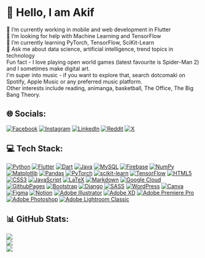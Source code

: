 # 👾 Hello, I am Akif
🔭 I’m currently working in mobile and web development in Flutter<br>🤝 I’m looking for help with Machine Learning and TensorFlow<br>🌱 I’m currently learning PyTorch, TensorFlow, SciKit-Learn<br>💬 Ask me about data science, artificial intelligence, trend topics in technology<br> Fun fact - I love playing open world games (latest favourite is Spider-Man 2) and I sometimes make digital art.<br>I'm super into music - if you want to explore that, search dotcomaki on Spotify, Apple Music or any preferred music platform.<br>Other interests include reading, animanga, basketball, The Office, The Big Bang Theory.


## 🌐 Socials:
[![Facebook](https://img.shields.io/badge/Facebook-%231877F2.svg?style=for-the-badge&logo=Facebook&logoColor=white)](https://facebook.com/imdakif) [![Instagram](https://img.shields.io/badge/Instagram-%23E4405F.svg?style=for-the-badge&logo=Instagram&logoColor=white)](https://instagram.com/dotcomaki) [![LinkedIn](https://img.shields.io/badge/LinkedIn-%230077B5.svg?style=for-the-badge&logo=linkedin&logoColor=white)](https://linkedin.com/in/in/mohammadakif) [![Reddit](https://img.shields.io/badge/Reddit-%23FF4500.svg?style=for-the-badge&logo=Reddit&logoColor=white)](https://reddit.com/user/dotcomaki) [![X](https://img.shields.io/badge/X-black.svg?style=for-the-badge&logo=X&logoColor=white)](https://x.com/dotcomaki) 

## 💻 Tech Stack:
[![Python](https://img.shields.io/badge/python-3670A0?style=for-the-badge&logo=python&logoColor=ffdd54)](https://python.org) [![Flutter](https://img.shields.io/badge/Flutter-%2302569B.svg?style=for-the-badge&logo=Flutter&logoColor=white)](https://flutter.dev/) [![Dart](https://img.shields.io/badge/dart-%230175C2.svg?style=for-the-badge&logo=dart&logoColor=white)](https://dart.dev/) [![Java](https://img.shields.io/badge/java-%23ED8B00.svg?style=for-the-badge&logo=openjdk&logoColor=white)](https://www.java.com/en/) [![MySQL](https://img.shields.io/badge/mysql-%2300000f.svg?style=for-the-badge&logo=mysql&logoColor=white)](https://www.mysql.com/) [![Firebase](https://img.shields.io/badge/firebase-%23039BE5.svg?style=for-the-badge&logo=firebase)](https://firebase.google.com/) [![NumPy](https://img.shields.io/badge/numpy-%23013243.svg?style=for-the-badge&logo=numpy&logoColor=white)](https://numpy.org/) [![Matplotlib](https://img.shields.io/badge/Matplotlib-%23ffffff.svg?style=for-the-badge&logo=Matplotlib&logoColor=black)](https://matplotlib.org/) [![Pandas](https://img.shields.io/badge/pandas-%23150458.svg?style=for-the-badge&logo=pandas&logoColor=white)](https://pandas.pydata.org/) [![PyTorch](https://img.shields.io/badge/PyTorch-%23EE4C2C.svg?style=for-the-badge&logo=PyTorch&logoColor=white)](https://pytorch.org/) [![scikit-learn](https://img.shields.io/badge/scikit--learn-%23F7931E.svg?style=for-the-badge&logo=scikit-learn&logoColor=white)](https://scikit-learn.org/stable/) [![TensorFlow](https://img.shields.io/badge/TensorFlow-%23FF6F00.svg?style=for-the-badge&logo=TensorFlow&logoColor=white)](https://www.tensorflow.org/) [![HTML5](https://img.shields.io/badge/html5-%23E34F26.svg?style=for-the-badge&logo=html5&logoColor=white)](https://developer.mozilla.org/en-US/docs/Web/HTML) [![CSS3](https://img.shields.io/badge/css3-%231572B6.svg?style=for-the-badge&logo=css3&logoColor=white)](https://css3.com/) [![JavaScript](https://img.shields.io/badge/javascript-%23323330.svg?style=for-the-badge&logo=javascript&logoColor=%23F7DF1E)](https://developer.mozilla.org/en-US/docs/Web/JavaScript) [![LaTeX](https://img.shields.io/badge/latex-%23008080.svg?style=for-the-badge&logo=latex&logoColor=white)](https://www.latex-project.org/) [![Markdown](https://img.shields.io/badge/markdown-%23000000.svg?style=for-the-badge&logo=markdown&logoColor=white)](https://www.markdownguide.org/) [![Google Cloud](https://img.shields.io/badge/GoogleCloud-%234285F4.svg?style=for-the-badge&logo=google-cloud&logoColor=white)](https://cloud.google.com/) [![GithubPages](https://img.shields.io/badge/github%20pages-121013?style=for-the-badge&logo=github&logoColor=white)](https://pages.github.com/) [![Bootstrap](https://img.shields.io/badge/bootstrap-%238511FA.svg?style=for-the-badge&logo=bootstrap&logoColor=white)](https://getbootstrap.com/) [![Django](https://img.shields.io/badge/django-%23092E20.svg?style=for-the-badge&logo=django&logoColor=white)](https://www.djangoproject.com/) [![SASS](https://img.shields.io/badge/SASS-hotpink.svg?style=for-the-badge&logo=SASS&logoColor=white)](https://sass-lang.com/) [![WordPress](https://img.shields.io/badge/WordPress-%23117AC9.svg?style=for-the-badge&logo=WordPress&logoColor=white)](https://wordpress.com/) [![Canva](https://img.shields.io/badge/Canva-%2300C4CC.svg?style=for-the-badge&logo=Canva&logoColor=white)](https://www.canva.com/) [![Figma](https://img.shields.io/badge/figma-%23F24E1E.svg?style=for-the-badge&logo=figma&logoColor=white)](https://www.figma.com/) [![Notion](https://img.shields.io/badge/Notion-%23000000.svg?style=for-the-badge&logo=notion&logoColor=white)](https://www.notion.so/) [![Adobe Illustrator](https://img.shields.io/badge/adobe%20illustrator-%23FF9A00.svg?style=for-the-badge&logo=adobe%20illustrator&logoColor=white)](https://www.adobe.com/in/products/illustrator.html) [![Adobe XD](https://img.shields.io/badge/Adobe%20XD-470137?style=for-the-badge&logo=Adobe%20XD&logoColor=#FF61F6)](https://adobexdplatform.com/) [![Adobe Premiere Pro](https://img.shields.io/badge/Adobe%20Premiere%20Pro-9999FF.svg?style=for-the-badge&logo=Adobe%20Premiere%20Pro&logoColor=white)](https://www.adobe.com/in/products/premiere.html) [![Adobe Photoshop](https://img.shields.io/badge/adobe%20photoshop-%2331A8FF.svg?style=for-the-badge&logo=adobe%20photoshop&logoColor=white)](https://www.adobe.com/products/photoshop.html) [![Adobe Lightroom Classic](https://img.shields.io/badge/Adobe%20Lightroom%20Classic-31A8FF.svg?style=for-the-badge&logo=Adobe%20Lightroom%20Classic&logoColor=white)](https://www.adobe.com/in/products/photoshop-lightroom-classic.html)

## 📊 GitHub Stats:
![](https://github-readme-stats.vercel.app/api?username=dotcomaki&theme=dark&hide_border=false&include_all_commits=true&count_private=true)<br/>
![](https://github-readme-streak-stats.herokuapp.com/?user=dotcomaki&theme=dark&hide_border=false)<br/>
![](https://github-readme-stats.vercel.app/api/top-langs/?username=dotcomaki&theme=dark&hide_border=false&include_all_commits=true&count_private=true&layout=compact)
